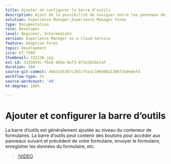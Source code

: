 ```yaml
---
title: Ajouter et configurer la barre d’outils
description: Ajout de la possibilité de naviguer entre les panneaux de formulaire.
solution: Experience Manager,Experience Manager Forms
type: Documentation
role: Developer
level: Beginner, Intermediate
version: Experience Manager as a Cloud Service
feature: Adaptive Forms
topic: Development
jira: KT-7389
thumbnail: 332236.jpg
exl-id: 3155059c-fbe6-4b9a-8ef3-8f152658e1af
duration: 104
source-git-commit: 48433a5367c281cf5a1c106b08a1306f1b0e8ef4
workflow-type: ht
source-wordcount: '48'
ht-degree: 100%

---
```


# Ajouter et configurer la barre d’outils

La barre d’outils est généralement ajoutée au niveau du conteneur de formulaires. La barre d’outils peut contenir des boutons pour accéder aux panneaux suivant et précédent de votre formulaire, envoyer le formulaire, enregistrer les données du formulaire, etc.

>[!VIDEO](https://video.tv.adobe.com/v/3424958?quality=12&learn=on&captions=fre_fr)
